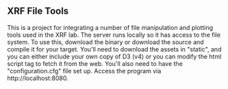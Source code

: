 ## XRF File Tools

This is a project for integrating a number of file manipulation and plotting tools used in the XRF lab. The server runs locally so it has access to the file system. To use this, download the binary or download the source and compile it for your target. You'll need to download the assets in "static", and you can either include your own copy of D3 (v4) or you can modify the html script tag to fetch it from the web. You'll also need to have the "configuration.cfg" file set up. Access the program via http://localhost:8080.